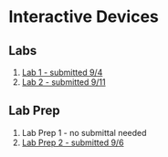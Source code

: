 # Interactive Devices

## Labs
1. [Lab 1 - submitted 9/4](https://github.com/chrisbrownell/IDD-Fa18-Lab1-ckb77)
2. [Lab 2 - submitted 9/11](https://github.com/chrisbrownell/IDD-Fa18-Lab2/blob/master/README.md)

## Lab Prep
1. Lab Prep 1 - no submittal needed
2. [Lab Prep 2 - submitted 9/6](https://github.com/chrisbrownell/IDD-Fa18-Lab2-Prep/)

